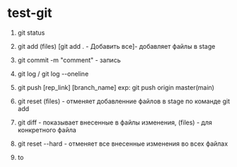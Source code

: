 # test-git
1. git status
2. git add (files) [git add . - Добавить все]- добавляет файлы в stage
3. git commit -m "comment" - запись
4. git log / git log --oneline 
5. git push [rep_link] [branch_name] exp: git push origin master(main)

6. git reset (files) - отменяет добавленние файлов в stage по команде git add
7. git diff - показывает внесенные в файлы изменения, (files) - для конкретного файла
8. git reset --hard - отменяет все внесенные изменения во всех файлах
9. to 